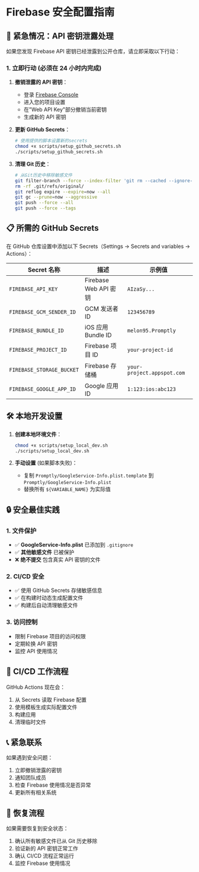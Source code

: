 # Firebase 安全配置指南

## 🚨 紧急情况：API 密钥泄露处理

如果您发现 Firebase API 密钥已经泄露到公开仓库，请立即采取以下行动：

### 1. 立即行动 (必须在 24 小时内完成)

1. **撤销泄露的 API 密钥**：

   - 登录 [Firebase Console](https://console.firebase.google.com/)
   - 进入您的项目设置
   - 在"Web API Key"部分撤销当前密钥
   - 生成新的 API 密钥

2. **更新 GitHub Secrets**：

   ```bash
   # 使用提供的脚本设置新的secrets
   chmod +x scripts/setup_github_secrets.sh
   ./scripts/setup_github_secrets.sh
   ```

3. **清理 Git 历史**：
   ```bash
   # 从Git历史中移除敏感文件
   git filter-branch --force --index-filter 'git rm --cached --ignore-unmatch Promptly/GoogleService-Info.plist' --prune-empty --tag-name-filter cat -- --all
   rm -rf .git/refs/original/
   git reflog expire --expire=now --all
   git gc --prune=now --aggressive
   git push --force --all
   git push --force --tags
   ```

## 📋 所需的 GitHub Secrets

在 GitHub 仓库设置中添加以下 Secrets（Settings → Secrets and variables → Actions）：

| Secret 名称               | 描述                  | 示例值                     |
| ------------------------- | --------------------- | -------------------------- |
| `FIREBASE_API_KEY`        | Firebase Web API 密钥 | `AIzaSy...`                |
| `FIREBASE_GCM_SENDER_ID`  | GCM 发送者 ID         | `123456789`                |
| `FIREBASE_BUNDLE_ID`      | iOS 应用 Bundle ID    | `melon95.Promptly`         |
| `FIREBASE_PROJECT_ID`     | Firebase 项目 ID      | `your-project-id`          |
| `FIREBASE_STORAGE_BUCKET` | Firebase 存储桶       | `your-project.appspot.com` |
| `FIREBASE_GOOGLE_APP_ID`  | Google 应用 ID        | `1:123:ios:abc123`         |

## 🛠️ 本地开发设置

1. **创建本地环境文件**：

   ```bash
   chmod +x scripts/setup_local_dev.sh
   ./scripts/setup_local_dev.sh
   ```

2. **手动设置** (如果脚本失败)：
   - 复制 `Promptly/GoogleService-Info.plist.template` 到 `Promptly/GoogleService-Info.plist`
   - 替换所有 `${VARIABLE_NAME}` 为实际值

## 🔒 安全最佳实践

### 1. 文件保护

- ✅ **GoogleService-Info.plist** 已添加到 `.gitignore`
- ✅ **其他敏感文件** 已被保护
- ❌ **绝不提交** 包含真实 API 密钥的文件

### 2. CI/CD 安全

- ✅ 使用 GitHub Secrets 存储敏感信息
- ✅ 在构建时动态生成配置文件
- ✅ 构建后自动清理敏感文件

### 3. 访问控制

- 限制 Firebase 项目的访问权限
- 定期轮换 API 密钥
- 监控 API 使用情况

## 🚀 CI/CD 工作流程

GitHub Actions 现在会：

1. 从 Secrets 读取 Firebase 配置
2. 使用模板生成实际配置文件
3. 构建应用
4. 清理临时文件

## 📞 紧急联系

如果遇到安全问题：

1. 立即撤销泄露的密钥
2. 通知团队成员
3. 检查 Firebase 使用情况是否异常
4. 更新所有相关系统

## 🔄 恢复流程

如果需要恢复到安全状态：

1. 确认所有敏感文件已从 Git 历史移除
2. 验证新的 API 密钥正常工作
3. 确认 CI/CD 流程正常运行
4. 监控 Firebase 使用情况
